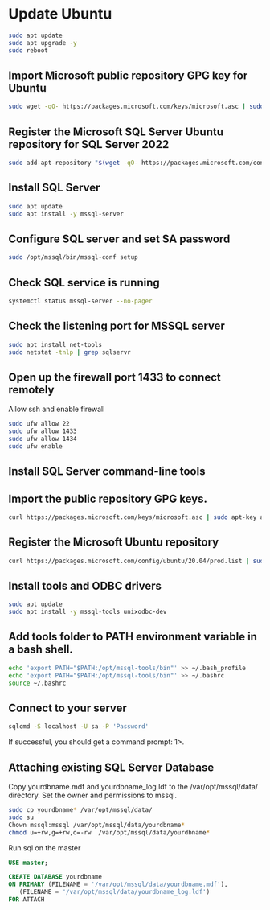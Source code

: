 # Update Ubuntu

```bash
sudo apt update
sudo apt upgrade -y
sudo reboot
```
##  Import Microsoft public repository GPG key for Ubuntu
```bash
sudo wget -qO- https://packages.microsoft.com/keys/microsoft.asc | sudo apt-key add -
```
## Register the Microsoft SQL Server Ubuntu repository for SQL Server 2022
```bash
sudo add-apt-repository "$(wget -qO- https://packages.microsoft.com/config/ubuntu/20.04/mssql-server-2022.list)"
```
## Install SQL Server
```bash
sudo apt update
sudo apt install -y mssql-server
```
## Configure SQL server and set SA password
```bash
sudo /opt/mssql/bin/mssql-conf setup
```
## Check SQL service is running
```bash
systemctl status mssql-server --no-pager
```
## Check the listening port for MSSQL server
```bash
sudo apt install net-tools
sudo netstat -tnlp | grep sqlservr
```
## Open up the firewall port 1433 to connect remotely
Allow ssh and enable firewall
```bash
sudo ufw allow 22
sudo ufw allow 1433
sudo ufw allow 1434
sudo ufw enable
```
## Install SQL Server command-line tools
## Import the public repository GPG keys.
```bash
curl https://packages.microsoft.com/keys/microsoft.asc | sudo apt-key add -
```
## Register the Microsoft Ubuntu repository
```bash
curl https://packages.microsoft.com/config/ubuntu/20.04/prod.list | sudo tee /etc/apt/sources.list.d/msprod.list
```
## Install tools and ODBC drivers
```bash
sudo apt update 
sudo apt install -y mssql-tools unixodbc-dev
```

## Add tools folder to PATH environment variable in a bash shell.
```bash
echo 'export PATH="$PATH:/opt/mssql-tools/bin"' >> ~/.bash_profile
echo 'export PATH="$PATH:/opt/mssql-tools/bin"' >> ~/.bashrc
source ~/.bashrc
```
## Connect to your server
```bash
sqlcmd -S localhost -U sa -P 'Password'
```
If successful, you should get a command prompt: 1>.

## Attaching existing SQL Server Database
Copy yourdbname.mdf and yourdbname_log.ldf to the /var/opt/mssql/data/ directory. Set the owner and permissions to mssql.
```bash
sudo cp yourdbname* /var/opt/mssql/data/
sudo su
Chown mssql:mssql /var/opt/mssql/data/yourdbname*
chmod u=+rw,g=+rw,o=-rw  /var/opt/mssql/data/yourdbname*
```
Run sql on the master

```sql
USE master;

CREATE DATABASE yourdbname 
ON PRIMARY (FILENAME = '/var/opt/mssql/data/yourdbname.mdf'),
   (FILENAME = '/var/opt/mssql/data/yourdbname_log.ldf') 
FOR ATTACH
